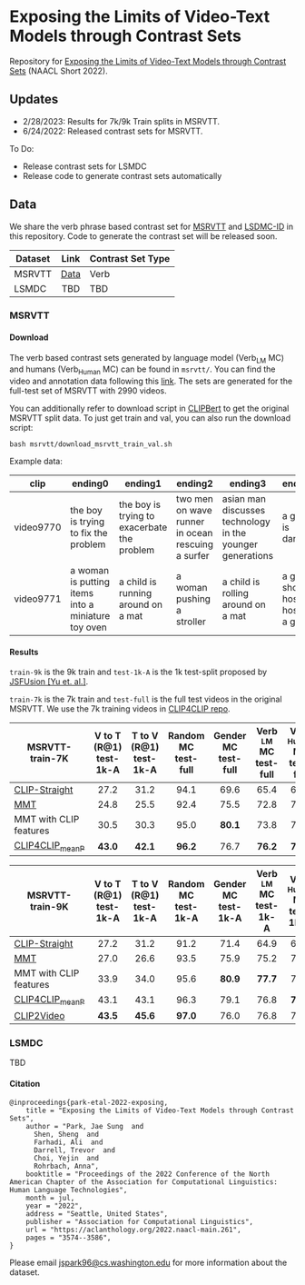 # Exposing the Limits of Video-Text Models through Contrast Sets

Repository for [Exposing the Limits of Video-Text Models through Contrast Sets](https://openreview.net/pdf?id=H_Wx_yQfBZq) (NAACL Short 2022).

## Updates
- 2/28/2023: Results for 7k/9k Train splits in MSRVTT. 
- 6/24/2022: Released contrast sets for MSRVTT. 

To Do:
 - Release contrast sets for LSMDC
 - Release code to generate contrast sets automatically


## Data
We share the verb phrase based contrast set for [MSRVTT](http://ms-multimedia-challenge.com/2017/dataset) and [LSDMC-ID](https://sites.google.com/site/describingmovies/) in this repository.
Code to generate the contrast set will be released soon.

| Dataset   | Link | Contrast Set Type        |
|--------|:-----------:|-------------|
| MSRVTT      | [Data](https://github.com/jamespark3922/video-lang-contrast-set/tree/master/msrvtt)   | Verb |
| LSMDC       | TBD         | TBD |

### MSRVTT 

#### Download
The verb based contrast sets generated by language model (Verb<sub>LM</sub> MC) and humans (Verb<sub>Human</sub> MC) can be found in `msrvtt/`.
You can find the video and annotation data following this [link](https://github.com/m-bain/frozen-in-time#-finetuning-benchmarks-msr-vtt). The sets are generated for the full-test set of MSRVTT with 2990 videos.

You can additionally refer to download script in [CLIPBert](https://github.com/jayleicn/ClipBERT/blob/main/scripts/download_msrvtt.sh) to get the original MSRVTT split data. To just get train and val, you can also run the download script:

```
bash msrvtt/download_msrvtt_train_val.sh
```

Example data:

|clip     |ending0                                           |ending1                                    |ending2                                          |ending3                                                  |ending4                        |label|
|---------|--------------------------------------------------|-------------------------------------------|-------------------------------------------------|---------------------------------------------------------|-------------------------------|-----|
|video9770|the boy is trying to fix the problem              |the boy is trying to exacerbate the problem|two men on wave runner in ocean rescuing a surfer|asian man discusses technology in the younger generations|a group is dancing             |0    |
|video9771|a woman is putting items into a miniature toy oven|a child is running around on a mat         |a woman pushing a stroller                       |a child is rolling around on a mat                       |a game show host hosting a game|1    |


#### Results

`train-9k` is the 9k train and `test-1k-A` is the 1k test-split proposed by [JSFUsion [Yu et. al.]](https://arxiv.org/abs/1808.02559). 

`train-7k` is the 7k train and `test-full` is the full test videos in the original MSRVTT. We use the 7k training videos in [CLIP4CLIP repo](https://github.com/ArrowLuo/CLIP4Clip).

| MSRVTT-train-7K   | V to T (R@1)<br>test-1k-A | T to V (R@1)<br>test-1k-A | Random MC <br>test-full | Gender MC <br>test-full |  Verb <sub>LM</sub> MC <br>test-full | Verb <sub>Human</sub> MC <br>test-full |
|--------|:---------:|:---------:|:---------:|:---------:|:---------:|:---------:|
| [CLIP-Straight](https://arxiv.org/pdf/2102.12443.pdf)  | 27.2  | 31.2 | 94.1 | 69.6 | 65.4 | 65.1 |
| [MMT](https://arxiv.org/pdf/2007.10639.pdf)            | 24.8  | 25.5 | 92.4 | 75.5 | 72.8 | 71.3 |
| MMT with CLIP features                                 | 30.5  | 30.3 | 95.0 | **80.1** | 73.8 | 71.4 | 
| [CLIP4CLIP<sub>meanP<sub>](https://arxiv.org/pdf/2104.08860.pdf)      | **43.0**  | **42.1** | **96.2** | 76.7 | **76.2** | **73.7** |  

| MSRVTT-train-9K   | V to T (R@1)<br>test-1k-A | T to V (R@1)<br>test-1k-A | Random MC <br>test-1k-A  | Gender MC <br>test-1k-A |  Verb <sub>LM</sub> MC <br>test-1k-A  | Verb <sub>Human</sub> MC <br>test-1k-A  |
|--------|:---------:|:---------:|:---------:|:---------:|:---------:|:---------:|
| [CLIP-Straight](https://arxiv.org/pdf/2102.12443.pdf)  | 27.2  | 31.2 | 91.2 | 71.4 | 64.9 | 63.5 |
| [MMT](https://arxiv.org/pdf/2007.10639.pdf)            | 27.0  | 26.6 | 93.5 | 75.9 | 75.2 | 72.9 |
| MMT with CLIP features                                 | 33.9  | 34.0 | 95.6 | **80.9** | **77.7** | 73.3 | 
| [CLIP4CLIP<sub>meanP<sub>](https://arxiv.org/pdf/2104.08860.pdf)      | 43.1  | 43.1 | 96.3 | 79.1 | 76.8 | **75.4** |
| [CLIP2Video](https://arxiv.org/pdf/2106.11097.pdf)     | **43.5**  | **45.6** | **97.0** | 76.0 | 76.8 | 74.3 |

### LSMDC
TBD 

#### Citation

```
@inproceedings{park-etal-2022-exposing,
    title = "Exposing the Limits of Video-Text Models through Contrast Sets",
    author = "Park, Jae Sung  and
      Shen, Sheng  and
      Farhadi, Ali  and
      Darrell, Trevor  and
      Choi, Yejin  and
      Rohrbach, Anna",
    booktitle = "Proceedings of the 2022 Conference of the North American Chapter of the Association for Computational Linguistics: Human Language Technologies",
    month = jul,
    year = "2022",
    address = "Seattle, United States",
    publisher = "Association for Computational Linguistics",
    url = "https://aclanthology.org/2022.naacl-main.261",
    pages = "3574--3586",
}
```

Please email jspark96@cs.washington.edu for more information about the dataset.
